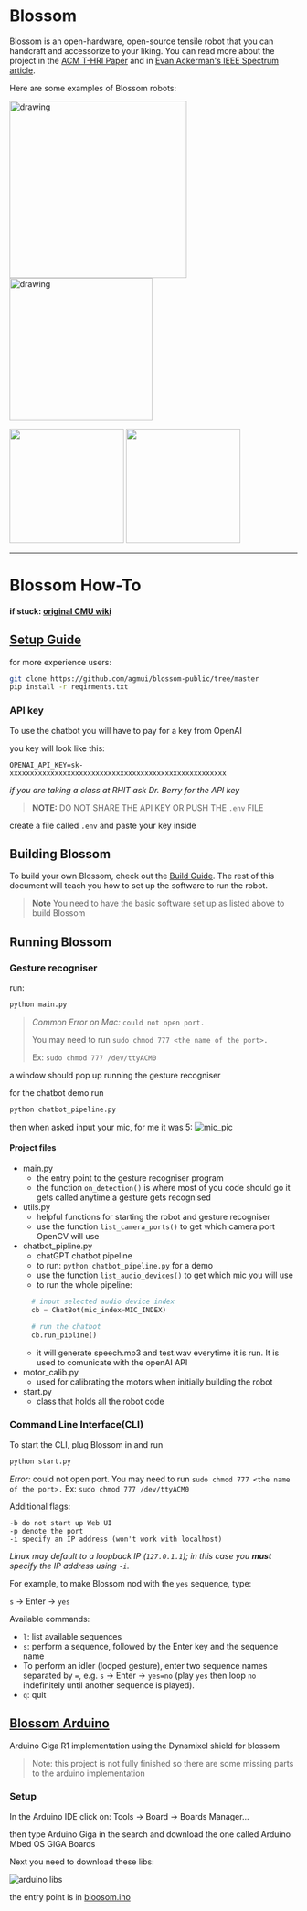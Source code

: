# Blossom

Blossom is an open-hardware, open-source tensile robot that you can handcraft and accessorize to your liking. You can read more about the project in the [ACM T-HRI Paper](https://doi.org/10.1145/3310356) and in [Evan Ackerman's IEEE Spectrum article](https://spectrum.ieee.org/automaton/robotics/home-robots/blossom-a-creative-handmade-approach-to-social-robotics-from-cornell-and-google).

Here are some examples of Blossom robots:


<img src="./pics/white_wall.jpg" alt="drawing" width="310"/>
<img src="./pics/window.jpg" alt="drawing" width="250"/>

<img src="http://guyhoffman.com/wp-content/uploads/2017/08/blossom-bunny-corner-e1502812175733-300x189.jpg" height="200"> <img src="http://guyhoffman.com/wp-content/uploads/2017/08/blossom-jellyfish-768x606.jpg" height="200" >



----

# Blossom How-To

#### if stuck: [original CMU wiki](https://github.com/hrc2/blossom-public/wiki)

## [Setup Guide](./Setup_Guide.md)
for more experience users:
```bash
git clone https://github.com/agmui/blossom-public/tree/master
pip install -r reqirments.txt
```

### API key

To use the chatbot you will have to pay for a key from OpenAI

you key will look like this:
```env
OPENAI_API_KEY=sk-xxxxxxxxxxxxxxxxxxxxxxxxxxxxxxxxxxxxxxxxxxxxxxxxxxxxx
```

_if you are taking a class at RHIT ask Dr. Berry for the API key_
> **NOTE:** DO NOT SHARE THE API KEY OR PUSH THE `.env` FILE

create a file called `.env` and paste your key inside

## Building Blossom

To build your own Blossom, check out the [Build Guide](https://github.com/hrc2/blossom-public/wiki). The rest of this document will teach you how to set up the software to run the robot.

> **Note**
> You need to have the basic software set up as listed above to build Blossom


## Running Blossom 

### Gesture recogniser

run:
```bash
python main.py
```
> _Common Error on Mac:_ `could not open port.`
> 
> You may need to run `sudo chmod 777 <the name of the port>.`
>
> Ex: `sudo chmod 777 /dev/ttyACM0`

a window should pop up running the gesture recogniser

for the chatbot demo run
```bash
python chatbot_pipeline.py
```
then when asked input your mic, for me it was 5:
![mic_pic](pics/mic_pic.png)

#### Project files
* main.py
  * the entry point to the gesture recogniser program
  * the function `on_detection()` is where most of you code should go
    it gets called anytime a gesture gets recognised
* utils.py
  * helpful functions for starting the robot and gesture recogniser
  * use the function `list_camera_ports()` to get which camera port OpenCV will use
* chatbot_pipline.py
  * chatGPT chatbot pipeline
  * to run: `python chatbot_pipeline.py` for a demo
  * use the function `list_audio_devices()` to get which mic you will use
  * to run the whole pipeline:
  ```python
    # input selected audio device index
    cb = ChatBot(mic_index=MIC_INDEX)

    # run the chatbot
    cb.run_pipline()
  ```
  * it will generate speech.mp3 and test.wav everytime it is run. It is used
    to comunicate with the openAI API
* motor_calib.py
  * used for calibrating the motors when initially building the robot
* start.py
  * class that holds all the robot code


### Command Line Interface(CLI)
To start the CLI, plug Blossom in and run
```bash
python start.py 
```
_Error:_ could not open port. You may need to run `sudo chmod 777 <the name of the port>.` 
Ex: `sudo chmod 777 /dev/ttyACM0`


Additional flags:
```
-b do not start up Web UI
-p denote the port
-i specify an IP address (won't work with localhost)
```
_Linux may default to a loopback IP (`127.0.1.1`); in this case you **must** specify the IP address using `-i`._

For example, to make Blossom nod with the `yes` sequence, type: 

`s` -> Enter -> `yes`

Available commands:
- `l`: list available sequences
- `s`: perform a sequence, followed by the Enter key and the sequence name
- To perform an idler (looped gesture), enter two sequence names separated by `=`, e.g. `s` -> Enter -> `yes=no` (play `yes` then loop `no` indefinitely until another sequence is played).  
- `q`: quit

## [Blossom Arduino](blossom_arduino)

Arduino Giga R1 implementation using the Dynamixel shield for blossom

> Note: this project is not fully finished so there are some missing parts to
> the arduino implementation

### Setup

In the Arduino IDE click on: Tools -> Board -> Boards Manager...

then type Arduino Giga in the search
and download the one called Arduino Mbed OS GIGA Boards

Next you need to download these libs:

![arduino libs](./pics/arduino_deps.png)

the entry point is in [bloosom.ino](blossom_arduino/arduino_src/bloosom/bloosom.ino)
